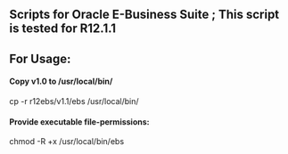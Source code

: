 ## Scripts for Oracle E-Business Suite ; This script is tested for R12.1.1

## For Usage:
#### Copy v1.0 to /usr/local/bin/
cp -r r12ebs/v1.1/ebs /usr/local/bin/

#### Provide executable file-permissions:
chmod -R +x /usr/local/bin/ebs
